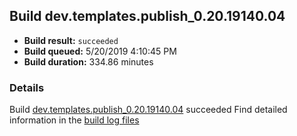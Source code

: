 ## Build dev.templates.publish_0.20.19140.04
- **Build result:** `succeeded`
- **Build queued:** 5/20/2019 4:10:45 PM
- **Build duration:** 334.86 minutes
### Details
Build [dev.templates.publish_0.20.19140.04](https://winappstudio.visualstudio.com/web/build.aspx?pcguid=a4ef43be-68ce-4195-a619-079b4d9834c2&builduri=vstfs%3a%2f%2f%2fBuild%2fBuild%2f28015) succeeded
Find detailed information in the [build log files](https://uwpctdiags.blob.core.windows.net/buildlogs/dev.templates.publish_0.20.19140.04_logs.zip)
